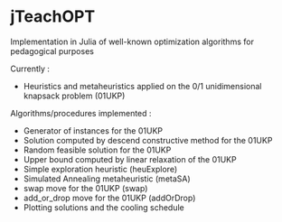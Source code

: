 # jTeachOPT
Implementation in Julia of well-known optimization algorithms for pedagogical purposes

Currently : 
- Heuristics and metaheuristics applied on the 0/1 unidimensional knapsack problem (01UKP) 

Algorithms/procedures implemented :
-  Generator of instances for the 01UKP
-  Solution computed by descend constructive method for the 01UKP
-  Random feasible solution for the 01UKP
-  Upper bound computed by linear relaxation of the 01UKP
-  Simple exploration heuristic (heuExplore)
-  Simulated Annealing metaheuristic (metaSA)
-  swap move for the 01UKP (swap)
-  add_or_drop move for the 01UKP (addOrDrop)
-  Plotting solutions and the cooling schedule
